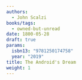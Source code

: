 ```yaml
---
authors:
  - John Scalzi
books/tags:
  - owned-but-unread
date: 1800-05-28
draft: true
params:
  isbn13: "9781250174758"
  year: "2019"
title: The Android's Dream
weight: 1
---
```


<!--more-->
